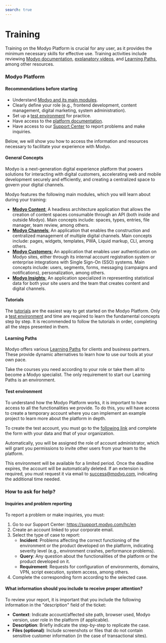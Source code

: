 ```yaml
---
search: true
---
```


# Training

Training on the Modyo Platform is crucial for any user, as it provides the minimum necessary skills for effective use. Training activities include reviewing [Modyo documentation](/en/platform), [explanatory videos](https://www.youtube.com/channel/UCfss-k1zmkszMoNKzYRoGew), and [Learning Paths](https://help.modyo.com/es/articles/6928873-como-aprender-a-usar-modyo), among other resources.

### Modyo Platform

#### Recommendations before starting
- Understand [Modyo and its main modules](https://www.modyo.com/platform).
- Clearly define your role (e.g., frontend development, content management, digital marketing, system administration).
- Set up a [test environment](https://platform.modyo.cloud/try) for practice.
- Have access to the [platform documentation](/en/platform/core).
- Have access to our [Support Center](https://support.modyo.com/hc/es) to report problems and make inquiries.

Below, we will show you how to access the information and resources necessary to facilitate your experience with Modyo.

#### General Concepts
Modyo is a next-generation digital experience platform that powers solutions for interacting with digital customers, accelerating web and mobile development securely and efficiently, and creating a centralized space to govern your digital channels.

Modyo features the following main modules, which you will learn about during your training:
- [**Modyo Content**:](/en/platform/content) A headless architecture application that allows the creation of content spaces consumable through an API (both inside and outside Modyo). Main concepts include: spaces, types, entries, file manager, team review, among others.
- [**Modyo Channels**:](/en/platform/channels) An application that enables the construction and centralized management of multiple digital channels. Main concepts include: pages, widgets, templates, PWA, Liquid markup, CLI, among others.
- [**Modyo Customers**:](/en/platform/customers) An application that enables user authentication on Modyo sites, either through its internal account registration system or enterprise integrations with Single Sign-On (SSO) systems. Main concepts include: users, segments, forms, messaging (campaigns and notifications), personalization, among others.
- [**Modyo Insights**:](/en/platform/insights) An application specialized in representing statistical data for both your site users and the team that creates content and digital channels.

#### Tutorials
The [tutorials](https://help.modyo.com/es/collections/4032221-tutoriales) are the easiest way to get started on the Modyo Platform. Only a [test environment](/en/platform/training.html#ambiente-de-pruebas) and time are required to learn the fundamental concepts step by step.
It is recommended to follow the tutorials in order, completing all the steps presented in them.

#### Learning Paths
Modyo offers various [Learning Paths](https://help.modyo.com/en/articles/6928873-learning-how-to-use-modyo) for clients and business partners. These provide dynamic alternatives to learn how to use our tools at your own pace.

Take the courses you need according to your role or take them all to become a Modyo specialist. The only requirement to start our Learning Paths is an environment.


#### Test environment
To understand how the Modyo Platform works, it is important to have access to all the functionalities we provide. To do this, you will have access to create a temporary account where you can implement an example project to learn more about the platform in depth.

To create the test account, you must go to the [following link](https://platform.modyo.cloud/try) and complete the form with your data and that of your organization.

Automatically, you will be assigned the role of account administrator, which will grant you permissions to invite other users from your team to the platform.

This environment will be available for a limited period. Once the deadline expires, the account will be automatically deleted. If an extension is required, you must request it via email to [success@modyo.com](mailto:success@modyo.com), indicating the additional time needed.

### How to ask for help?

#### Inquiries and problem reporting
To report a problem or make inquiries, you must:
1. Go to our Support Center: https://support.modyo.com/hc/en
2. Create an account linked to your corporate email.
3. Select the type of case to report:
    - **Incident**: Problems affecting the correct functioning of the environment or the product developed on the platform, indicating severity level (e.g., environment crashes, performance problems).
    - **Query**: Any question about the functionalities of the platform or the product developed on it.
    - **Requirement**: Requests for configuration of environments, domains, VPN, script execution, system access, among others.
4. Complete the corresponding form according to the selected case.

#### What information should you include to receive proper attention?
To review your report, it is important that you include the following information in the "description" field of the ticket:
- **Context**: Indicate account/affected site path, browser used, Modyo version, user role in the platform (if applicable).
- **Description**: Briefly indicate the step-by-step to replicate the case.
- **Files (optional)**: Include screenshots or files that do not contain sensitive customer information (in the case of transactional sites).